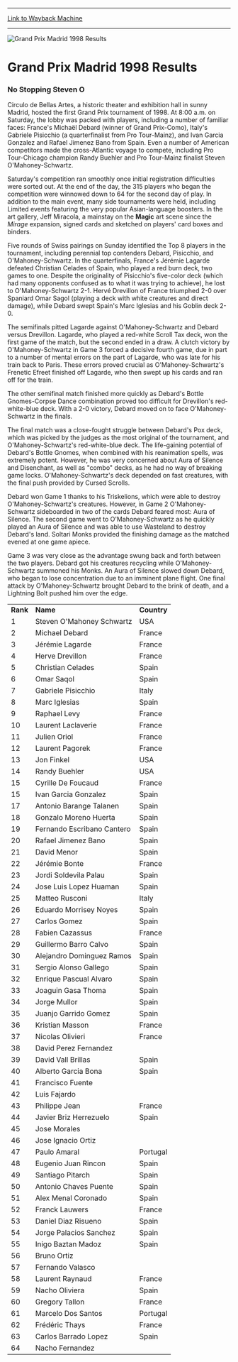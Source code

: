 
---
[Link to Wayback Machine](https://web.archive.org/web/20151206001618/http://magic.wizards.com/en/events/coverage/gpmad98)

[_metadata_:description]:- "No Stopping Steven O"
[_metadata_:generator]:- "Drupal 7 (http://drupal.org)"
[_metadata_:node]:- "779726"
[_metadata_:source]:- "div-block-system-main"
[_metadata_:title]:- "Grand Prix Madrid 1998 Results"
[_metadata_:wayback_capture_timestamp]:- "2015-12-06 00:16:18"
[_metadata_:wayback_raw_url]:- "https://web.archive.org/web/20151206001618id_/http://magic.wizards.com/en/events/coverage/gpmad98"
[_metadata_:wayback_url]:- "http://magic.wizards.com/en/events/coverage/gpmad98"
---







![Grand Prix Madrid 1998 Results](https://media.magic.wizards.com/images/banner/large_1.jpg)





Grand Prix Madrid 1998 Results
==============================












### No Stopping Steven O


Circulo de Bellas Artes, a historic theater and exhibition hall in sunny Madrid, hosted the first Grand Prix tournament of 1998. At 8:00 a.m. on Saturday, the lobby was packed with players, including a number of familiar faces: France's Michaël Debard (winner of Grand Prix-Como), Italy's Gabriele Pisicchio (a quarterfinalist from Pro Tour-Mainz), and Ivan Garcia Gonzalez and Rafael Jimenez Bano from Spain. Even a number of American competitors made the cross-Atlantic voyage to compete, including Pro Tour-Chicago champion Randy Buehler and Pro Tour-Mainz finalist Steven O'Mahoney-Schwartz.


Saturday's competition ran smoothly once initial registration difficulties were sorted out. At the end of the day, the 315 players who began the competition were winnowed down to 64 for the second day of play. In addition to the main event, many side tournaments were held, including Limited events featuring the very popular Asian-language boosters. In the art gallery, Jeff Miracola, a mainstay on the **Magic** art scene since the *Mirage* expansion, signed cards and sketched on players' card boxes and binders.


Five rounds of Swiss pairings on Sunday identified the Top 8 players in the tournament, including perennial top contenders Debard, Pisicchio, and O'Mahoney-Schwartz. In the quarterfinals, France's Jérémie Lagarde defeated Christian Celades of Spain, who played a red burn deck, two games to one. Despite the originality of Pisicchio's five-color deck (which had many opponents confused as to what it was trying to achieve), he lost to O'Mahoney-Schwartz 2-1. Hervé Drevillon of France triumphed 2-0 over Spaniard Omar Sagol (playing a deck with white creatures and direct damage), while Debard swept Spain's Marc Iglesias and his Goblin deck 2-0.


The semifinals pitted Lagarde against O'Mahoney-Schwartz and Debard versus Drevillon. Lagarde, who played a red-white Scroll Tax deck, won the first game of the match, but the second ended in a draw. A clutch victory by O'Mahoney-Schwartz in Game 3 forced a decisive fourth game, due in part to a number of mental errors on the part of Lagarde, who was late for his train back to Paris. These errors proved crucial as O'Mahoney-Schwartz's Frenetic Efreet finished off Lagarde, who then swept up his cards and ran off for the train.


The other semifinal match finished more quickly as Debard's Bottle Gnomes-Corpse Dance combination proved too difficult for Drevillon's red-white-blue deck. With a 2-0 victory, Debard moved on to face O'Mahoney-Schwartz in the finals.


The final match was a close-fought struggle between Debard's Pox deck, which was picked by the judges as the most original of the tournament, and O'Mahoney-Schwartz's red-white-blue deck. The life-gaining potential of Debard's Bottle Gnomes, when combined with his reanimation spells, was extremely potent. However, he was very concerned about Aura of Silence and Disenchant, as well as "combo" decks, as he had no way of breaking game locks. O'Mahoney-Schwartz's deck depended on fast creatures, with the final push provided by Cursed Scrolls.


Debard won Game 1 thanks to his Triskelions, which were able to destroy O'Mahoney-Schwartz's creatures. However, in Game 2 O'Mahoney-Schwartz sideboarded in two of the cards Debard feared most: Aura of Silence. The second game went to O'Mahoney-Schwartz as he quickly played an Aura of Silence and was able to use Wasteland to destroy Debard's land. Soltari Monks provided the finishing damage as the matched evened at one game apiece.


Game 3 was very close as the advantage swung back and forth between the two players. Debard got his creatures recycling while O'Mahoney-Schwartz summoned his Monks. An Aura of Silence slowed down Debard, who began to lose concentration due to an imminent plane flight. One final attack by O'Mahoney-Schwartz brought Debard to the brink of death, and a Lightning Bolt pushed him over the edge.




|  |  |  |
| --- | --- | --- |
| **Rank** | **Name** | **Country** |
| 1 | Steven O'Mahoney Schwartz | USA |
| 2 | Michael Debard | France |
| 3 | Jérémie Lagarde | France |
| 4 | Herve Drevillon | France |
| 5 | Christian Celades | Spain |
| 6 | Omar Saqol | Spain |
| 7 | Gabriele Pisicchio | Italy |
| 8 | Marc Iglesias | Spain |
| 9 | Raphael Levy | France |
| 10 | Laurent Laclaverie | France |
| 11 | Julien Oriol | France |
| 12 | Laurent Pagorek | France |
| 13 | Jon Finkel | USA |
| 14 | Randy Buehler | USA |
| 15 | Cyrille De Foucaud | France |
| 15 | Ivan Garcia Gonzalez | Spain |
| 17 | Antonio Barange Talanen | Spain |
| 18 | Gonzalo Moreno Huerta | Spain |
| 19 | Fernando Escribano Cantero | Spain |
| 20 | Rafael Jimenez Bano | Spain |
| 21 | David Menor | Spain |
| 22 | Jérémie Bonte | France |
| 23 | Jordi Soldevila Palau | Spain |
| 24 | Jose Luis Lopez Huaman | Spain |
| 25 | Matteo Rusconi | Italy |
| 26 | Eduardo Morrisey Noyes | Spain |
| 27 | Carlos Gomez | Spain |
| 28 | Fabien Cazassus | France |
| 29 | Guillermo Barro Calvo | Spain |
| 30 | Alejandro Dominguez Ramos | Spain |
| 31 | Sergio Alonso Gallego | Spain |
| 32 | Enrique Pascual Alvaro | Spain |
| 33 | Joaguin Gasa Thoma | Spain |
| 34 | Jorge Mullor | Spain |
| 35 | Juanjo Garrido Gomez | Spain |
| 36 | Kristian Masson | France |
| 37 | Nicolas Olivieri | France |
| 38 | David Perez Fernandez |  |
| 39 | David Vall Brillas | Spain |
| 40 | Alberto Garcia Bona | Spain |
| 41 | Francisco Fuente |  |
| 42 | Luis Fajardo |  |
| 43 | Philippe Jean | France |
| 44 | Javier Briz Herrezuelo | Spain |
| 45 | Jose Morales |  |
| 46 | Jose Ignacio Ortiz |  |
| 47 | Paulo Amaral | Portugal |
| 48 | Eugenio Juan Rincon | Spain |
| 49 | Santiago Pitarch | Spain |
| 50 | Antonio Chaves Puente | Spain |
| 51 | Alex Menal Coronado | Spain |
| 52 | Franck Lauwers | France |
| 53 | Daniel Diaz Risueno | Spain |
| 54 | Jorge Palacios Sanchez | Spain |
| 55 | Inigo Baztan Madoz | Spain |
| 56 | Bruno Ortiz |  |
| 57 | Fernando Valasco |  |
| 58 | Laurent Raynaud | France |
| 59 | Nacho Oliviera | Spain |
| 60 | Gregory Tallon | France |
| 61 | Marcelo Dos Santos | Portugal |
| 62 | Frédéric Thays | France |
| 63 | Carlos Barrado Lopez | Spain |
| 64 | Nacho Fernandez |  |


 

